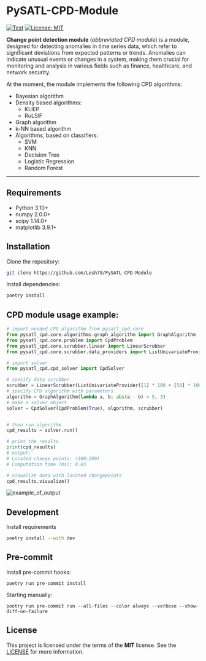 # PySATL-CPD-Module

<a href="https://github.com/PySATL/pysatl-cpd/actions"><img alt="Test" src="https://github.com/PySATL/pysatl-cpd/actions/workflows/check.yaml/badge.svg"></a>
<a href="https://github.com/PySATL/pysatl-cpd/blob/main/LICENSE"><img alt="License: MIT" src="https://black.readthedocs.io/en/stable/_static/license.svg"></a>

**Change point detection module** (*abbreviated CPD module*) is a module, designed for detecting anomalies in time series data, which refer to significant deviations from expected patterns or trends. Anomalies can indicate unusual events or changes in a system, making them crucial for monitoring and analysis in various fields such as finance, healthcare, and network security.

At the moment, the module implements the following CPD algorithms:
* Bayesian algorithm
* Density based algorithms:
    * KLIEP
    * RuLSIF
* Graph algorithm
* k-NN based algorithm
* Algorithms, based on classifiers:
    * SVM
    * KNN
    * Decision Tree
    * Logistic Regression
    * Random Forest
---

## Requirements

- Python 3.10+
- numpy 2.0.0+
- scipy 1.14.0+
- matplotlib 3.9.1+

## Installation

Clone the repository:

```bash
git clone https://github.com/Lesh79/PySATL-CPD-Module
```

Install dependencies:

```bash
poetry install
```

## CPD module usage example:

```python
# import needed CPD algorithm from pysatl_cpd.core
from pysatl_cpd.core.algorithms.graph_algorithm import GraphAlgorithm
from pysatl_cpd.core.problem import CpdProblem
from pysatl_cpd.core.scrubber.linear import LinearScrubber
from pysatl_cpd.core.scrubber.data_providers import ListUnivariateProvider

# import solver
from pysatl_cpd.cpd_solver import CpdSolver

# specify data scrubber
scrubber = LinearScrubber(ListUnivariateProvider([1] * 100 + [50] * 100 + [100] * 100))
# specify CPD algorithm with parameters
algorithm = GraphAlgorithm(lambda a, b: abs(a - b) < 5, 3)
# make a solver object
solver = CpdSolver(CpdProblem(True), algorithm, scrubber)


# then run algorithm
cpd_results = solver.run()

# print the results
print(cpd_results)
# output:
# Located change points: (100;200)
# Computation time (ms): 0.03

# visualize data with located changepoints
cpd_results.visualize()
```
![example_of_output](assets/exam1.png)

## Development

Install requirements

```bash
poetry install --with dev
```

## Pre-commit

Install pre-commit hooks:

```shell
poetry run pre-commit install
```

Starting manually:

```shell
poetry run pre-commit run --all-files --color always --verbose --show-diff-on-failure
```

## License

This project is licensed under the terms of the **MIT** license. See the [LICENSE](LICENSE) for more information.
